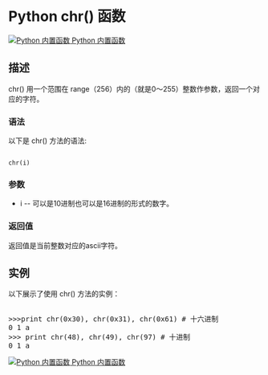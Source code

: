 Python  chr() 函数
================

 [![Python 内置函数](../images/up.gif)
 Python 内置函数](python-built-in-functions.html)


  描述
--

 chr() 用一个范围在 range（256）内的（就是0～255）整数作参数，返回一个对应的字符。

 ### 语法

 以下是 chr() 方法的语法:

 
```

chr(i)

```

 ### 参数

  * i -- 可以是10进制也可以是16进制的形式的数字。
  ### 返回值

 返回值是当前整数对应的ascii字符。

  实例
--

  以下展示了使用 chr() 方法的实例： 

  <pre>

>>>print chr(0x30), chr(0x31), chr(0x61) # 十六进制
0 1 a
>>> print chr(48), chr(49), chr(97) # 十进制
0 1 a
</pre>

 [![Python 内置函数](../images/up.gif)
 Python 内置函数](python-built-in-functions.html)


